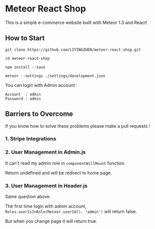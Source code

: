 # Meteor React Shop

This is a simple e-commerce website built with Meteor 1.3 and React!

## How to Start

```
git clone https://github.com/LIYINGZHEN/meteor-react-shop.git

cd meteor-react-shop

npm install --save

meteor --settings ./settings/development.json
```

You can login with Admin account :

```
Account  : admin
Password : admin
```

## Barriers to Overcome

If you know how to solve these problems please make a pull requests !

### 1. Stripe Integrations

### 2. User Management in Admin.js

It can't read my admin role in `componentWillMount` function.

Return undefined and will be redirect to home page.

### 3. User Management in Header.js

Same question above.

The first time login with admin account, `Roles.userIsInRole(Meteor.userId(), 'admin')` will return false.

But when you change page it will return true.
